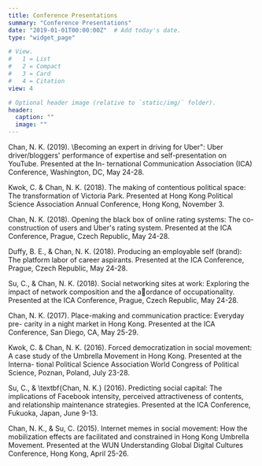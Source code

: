 ```yaml
---
title: Conference Presentations
summary: "Conference Presentations"
date: "2019-01-01T00:00:00Z"  # Add today's date.
type: "widget_page"

# View.
#   1 = List
#   2 = Compact
#   3 = Card
#   4 = Citation
view: 4

# Optional header image (relative to `static/img/` folder).
header:
  caption: ""
  image: ""
---
```

Chan, N. K. (2019). \Becoming an expert in driving for Uber": Uber driver/bloggers' performance of expertise and self-presentation on YouTube. Presented at the In- ternational Communication Association (ICA) Conference, Washington, DC, May 24-28.

Kwok, C. & Chan, N. K. (2018). The making of contentious political space: The transformation of Victoria Park. Presented at Hong Kong Political Science Association Annual Conference, Hong Kong, November 3.

Chan, N. K. (2018). Opening the black box of online rating systems: The co- construction of users and Uber's rating system. Presented at the ICA Conference, Prague, Czech Republic, May 24-28.

Duffy, B. E., & Chan, N. K. (2018). Producing an employable self (brand): The platform labor of career aspirants. Presented at the ICA Conference, Prague, Czech Republic, May 24-28.

Su, C., & Chan, N. K. (2018). Social networking sites at work: Exploring the impact of network composition and the aordance of occupationality. Presented at the ICA Conference, Prague, Czech Republic, May 24-28.

Chan, N. K. (2017). Place-making and communication practice: Everyday pre- carity in a night market in Hong Kong. Presented at the ICA Conference, San Diego, CA, May 25-29.

Kwok, C. & Chan, N. K. (2016). Forced democratization in social movement: A case study of the Umbrella Movement in Hong Kong. Presented at the Interna- tional Political Science Association World Congress of Political Science, Poznan, Poland, July 23-28.

Su, C., & \textbf{Chan, N. K.} (2016). Predicting social capital: The implications of Facebook intensity, perceived attractiveness of contents, and relationship maintenance strategies. Presented at the ICA Conference, Fukuoka, Japan, June 9-13.

Chan, N. K., & Su, C. (2015). Internet memes in social movement: How the mobilization effects are facilitated and constrained in Hong Kong Umbrella Movement. Presented at the WUN Understanding Global Digital Cultures Conference, Hong Kong, April 25-26.
